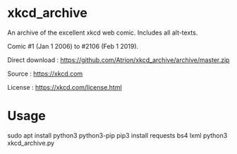 # xkcd_archive

An archive of the excellent xkcd web comic. Includes all alt-texts.

Comic #1 (Jan 1 2006) to #2106 (Feb 1 2019). 

Direct download : https://github.com/Atrion/xkcd_archive/archive/master.zip


Source : https://xkcd.com

License : https://xkcd.com/license.html

# Usage

sudo apt install python3 python3-pip
pip3 install requests bs4 lxml
python3 xkcd_archive.py
